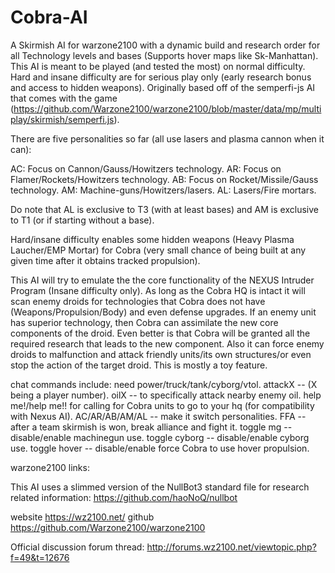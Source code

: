 # Cobra-AI
A Skirmish AI for warzone2100 with a dynamic build and research order for all Technology levels and bases (Supports hover maps like Sk-Manhattan). This AI is meant to be played (and tested the most) on normal difficulty. Hard and insane difficulty are for serious play only (early research bonus and access to hidden weapons). Originally based off of the semperfi-js AI that comes with the game (https://github.com/Warzone2100/warzone2100/blob/master/data/mp/multiplay/skirmish/semperfi.js).

There are five personalities so far (all use lasers and plasma cannon when it can):

AC: Focus on Cannon/Gauss/Howitzers technology. AR: Focus on Flamer/Rockets/Howitzers technology. AB: Focus on Rocket/Missile/Gauss technology. AM: Machine-guns/Howitzers/lasers. AL: Lasers/Fire mortars.

Do note that AL is exclusive to T3 (with at least bases) and AM is exclusive to T1 (or if starting without a base).

Hard/insane difficulty enables some hidden weapons (Heavy Plasma Laucher/EMP Mortar) for Cobra (very small chance of being built at any given time after it obtains tracked propulsion).

This AI will try to emulate the the core functionality of the NEXUS Intruder Program (Insane difficulty only). As long as the Cobra HQ is intact it will scan enemy droids for technologies that Cobra does not have (Weapons/Propulsion/Body) and even defense upgrades. If an enemy unit has superior technology, then Cobra can assimilate the new core components of the droid. Even better is that Cobra will be granted all the required research that leads to the new component. Also it can force enemy droids to malfunction and attack friendly units/its own structures/or even stop the action of the target droid. This is mostly a toy feature.


chat commands include: 
need power/truck/tank/cyborg/vtol.
attackX -- (X being a player number). 
oilX -- to specifically attack nearby enemy oil. help me!/help me!! for calling for Cobra units to go to your hq (for compatibility with Nexus AI). 
AC/AR/AB/AM/AL -- make it switch personalities.
FFA -- after a team skirmish is won, break alliance and fight it.
toggle mg -- disable/enable machinegun use.
toggle cyborg -- disable/enable cyborg use.
toggle hover -- disable/enable force Cobra to use hover propulsion.

warzone2100 links:

This AI uses a slimmed version of the NullBot3 standard file for research related information: https://github.com/haoNoQ/nullbot

website https://wz2100.net/ github https://github.com/Warzone2100/warzone2100

Official discussion forum thread: http://forums.wz2100.net/viewtopic.php?f=49&t=12676
